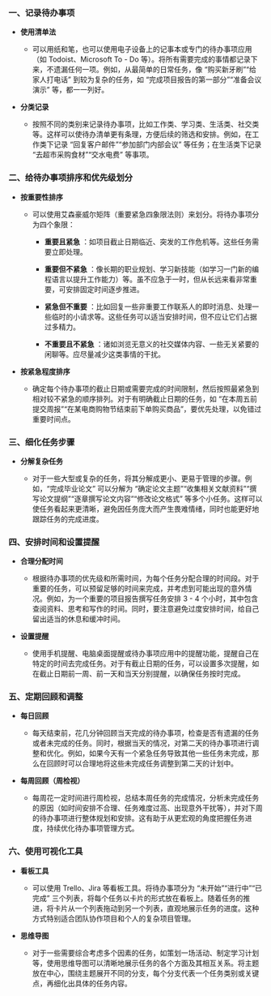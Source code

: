 
### 一、记录待办事项

- **使用清单法**
    
    - 可以用纸和笔，也可以使用电子设备上的记事本或专门的待办事项应用（如 Todoist、Microsoft To - Do 等）。将所有需要完成的事情都记录下来，不遗漏任何一项。例如，从最简单的日常任务，像 “购买新牙刷”“给家人打电话” 到较为复杂的任务，如 “完成项目报告的第一部分”“准备会议演示” 等，都一一列好。
        
- **分类记录**
    
    - 按照不同的类别来记录待办事项，比如工作类、学习类、生活类、社交类等。这样可以使待办清单更有条理，方便后续的筛选和安排。例如，在工作类下记录 “回复客户邮件”“参加部门内部会议” 等任务；在生活类下记录 “去超市采购食材”“交水电费” 等事项。
        

### 二、给待办事项排序和优先级划分

- **按重要性排序**
    
    - 可以使用艾森豪威尔矩阵（重要紧急四象限法则）来划分。将待办事项分为四个象限：
        
        - **重要且紧急** ：如项目截止日期临近、突发的工作危机等。这些任务需要立即处理。
            
        - **重要但不紧急** ：像长期的职业规划、学习新技能（如学习一门新的编程语言以提升工作能力）等。虽不应急于一时，但从长远来看非常重要，可安排固定时间逐步推进。
            
        - **紧急但不重要** ：比如回复一些非重要工作联系人的即时消息、处理一些临时的小请求等。这些任务可以适当安排时间，但不应让它们占据过多精力。
            
        - **不重要且不紧急** ：诸如浏览无意义的社交媒体内容、一些无关紧要的闲聊等。应尽量减少这类事情的干扰。
            
- **按紧急程度排序**
    
    - 确定每个待办事项的截止日期或需要完成的时间限制，然后按照最紧急到相对较不紧急的顺序排列。对于有明确截止日期的任务，如 “在本周五前提交周报”“在某电商购物节结束前下单购买商品”，要优先处理，以免错过重要时间点。
        

### 三、细化任务步骤

- **分解复杂任务**
    
    - 对于一些大型或复杂的任务，将其分解成更小、更易于管理的步骤。例如，“完成毕业论文” 可以分解为 “确定论文主题”“收集相关文献资料”“撰写论文提纲”“逐章撰写论文内容”“修改论文格式” 等多个小任务。这样可以使任务看起来更清晰，避免因任务庞大而产生畏难情绪，同时也能更好地跟踪任务的完成进度。
        

### 四、安排时间和设置提醒

- **合理分配时间**
    
    - 根据待办事项的优先级和所需时间，为每个任务分配合理的时间段。对于重要的任务，可以预留足够的时间来完成，并考虑到可能出现的意外情况。例如，为一个重要的项目报告撰写任务安排 3 - 4 个小时，其中包含查阅资料、思考和写作的时间。同时，要注意避免过度安排时间，给自己留出适当的休息和缓冲时间。
        
- **设置提醒**
    
    - 使用手机提醒、电脑桌面提醒或待办事项应用中的提醒功能，提醒自己在特定的时间去完成任务。对于有截止日期的任务，可以设置多次提醒，如在截止日期前一周、前一天和当天分别提醒，以确保任务按时完成。
        

### 五、定期回顾和调整

- **每日回顾**
    
    - 每天结束前，花几分钟回顾当天完成的待办事项，检查是否有遗漏的任务或者未完成的任务。同时，根据当天的情况，对第二天的待办事项进行调整和优化。例如，如果今天有一个紧急任务导致其他一些任务未完成，那么在回顾时可以合理地将这些未完成任务调整到第二天的计划中。
        
- **每周回顾（周检视）**
    
    - 每周花一定时间进行周检视，总结本周任务的完成情况，分析未完成任务的原因（如时间安排不合理、任务难度过高、出现意外干扰等），并对下周的待办事项进行整体规划和安排。这有助于从更宏观的角度把握任务进度，持续优化待办事项管理方式。
        

### 六、使用可视化工具

- **看板工具**
    
    - 可以使用 Trello、Jira 等看板工具。将待办事项分为 “未开始”“进行中”“已完成” 三个列表，将每个任务以卡片的形式放在看板上。随着任务的推进，将卡片从一个列表拖动到另一个列表，直观地展示任务的进度。这种方式特别适合团队协作项目和个人的复杂项目管理。
        
- **思维导图**
    
    - 对于一些需要综合考虑多个因素的任务，如策划一场活动、制定学习计划等，使用思维导图可以清晰地展示任务的各个方面及其相互关系。将主题放在中心，围绕主题展开不同的分支，每个分支代表一个任务类别或关键点，再细化出具体的任务内容。